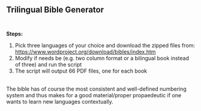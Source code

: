 ## Trilingual Bible Generator <br /><br />
**Steps:** <br />
1. Pick three languages of your choice and download the zipped files from:
https://www.wordproject.org/download/bibles/index.htm <br />
2. Modify if needs be (e.g. two column format or a bilingual book instead of three) and run the script <br />
3. The script will output 66 PDF files, one for each book <br /><br/>


The bible has of course the most consistent and well-defined numbering system and thus makes for a good material/proper propaedeutic if one wants to learn new languages contextually. <br/>

